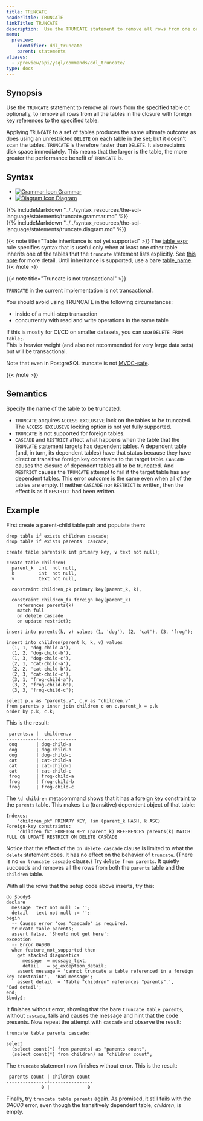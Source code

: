 ```yaml
---
title: TRUNCATE
headerTitle: TRUNCATE
linkTitle: TRUNCATE
description:  Use the TRUNCATE statement to remove all rows from one or several tables.
menu:
  preview:
    identifier: ddl_truncate
    parent: statements
aliases:
  - /preview/api/ysql/commands/ddl_truncate/
type: docs
---
```


## Synopsis

Use the `TRUNCATE` statement to remove all rows from the specified table or, optionally, to remove all rows from all the tables in the closure with foreign key references to the specified table.

Applying `TRUNCATE` to a set of tables produces the same ultimate outcome as does using an unrestricted `DELETE` on each table in the set; but it doesn't scan the tables. `TRUNCATE` is therefore faster than `DELETE`. It also reclaims disk space immediately. This means that the larger is the table, the more greater the performance benefit of `TRUNCATE` is.

## Syntax

<ul class="nav nav-tabs nav-tabs-yb">
  <li >
    <a href="#grammar" class="nav-link active" id="grammar-tab" data-toggle="tab" role="tab" aria-controls="grammar" aria-selected="true">
      <img src="/icons/file-lines.svg" alt="Grammar Icon">
      Grammar
    </a>
  </li>
  <li>
    <a href="#diagram" class="nav-link" id="diagram-tab" data-toggle="tab" role="tab" aria-controls="diagram" aria-selected="false">
      <img src="/icons/diagram.svg" alt="Diagram Icon">
      Diagram
    </a>
  </li>
</ul>

<div class="tab-content">
  <div id="grammar" class="tab-pane fade show active" role="tabpanel" aria-labelledby="grammar-tab">
  {{% includeMarkdown "../../syntax_resources/the-sql-language/statements/truncate.grammar.md" %}}
  </div>
  <div id="diagram" class="tab-pane fade" role="tabpanel" aria-labelledby="diagram-tab">
  {{% includeMarkdown "../../syntax_resources/the-sql-language/statements/truncate.diagram.md" %}}
  </div>
</div>

{{< note title="Table inheritance is not yet supported" >}}
The [table_expr](../../../syntax_resources/grammar_diagrams/#table-expr) rule specifies syntax that is useful only when at least one other table inherits one of the tables that the `truncate` statement lists explicitly. See [this note](../ddl_alter_table#table-expr-note) for more detail. Until inheritance is supported, use a bare [table_name](../../../syntax_resources/grammar_diagrams/#table-name).
{{< /note >}}

{{< note title="Truncate is not transactional" >}}

`TRUNCATE` in the current implementation is not transactional.

You should avoid using TRUNCATE in the following circumstances:

* inside of a multi-step transaction 
* concurrently with read and write operations in the same table

If this is mostly for CI/CD on smaller datasets, you can use `DELETE FROM table;`.  
This is heavier weight (and also not recommended for very large data sets) but will be transactional.

Note that even in PostgreSQL truncate is not [MVCC-safe](https://www.postgresql.org/docs/15/sql-truncate.html).

{{< /note >}}

## Semantics

Specify the name of the table to be truncated.

- `TRUNCATE` acquires `ACCESS EXCLUSIVE` lock on the tables to be truncated. The `ACCESS EXCLUSIVE` locking option is not yet fully supported.
- `TRUNCATE` is not supported for foreign tables.
- `CASCADE` and `RESTRICT` affect what happens when the table that the `TRUNCATE` statement targets has dependent tables. A dependent table (and, in turn, its dependent tables) have that status because they have direct or transitive foreign key constrains to the target table. `CASCADE` causes the closure of dependent tables all to be truncated. And `RESTRICT` causes the `TRUNCATE` attempt to fail if the target table has any dependent tables. This error outcome is the same even when all of the tables are empty. If neither `CASCADE` nor `RESTRICT` is written, then the effect is as if `RESTRICT` had been written.


## Example

First create a parent-child table pair and populate them:

```plpgsql
drop table if exists children cascade;
drop table if exists parents  cascade;

create table parents(k int primary key, v text not null);

create table children(
  parent_k  int  not null,
  k         int  not null,
  v         text not null,

  constraint children_pk primary key(parent_k, k),

  constraint children_fk foreign key(parent_k)
    references parents(k)
    match full
    on delete cascade
    on update restrict);

insert into parents(k, v) values (1, 'dog'), (2, 'cat'), (3, 'frog');

insert into children(parent_k, k, v) values
  (1, 1, 'dog-child-a'),
  (1, 2, 'dog-child-b'),
  (1, 3, 'dog-child-c'),
  (2, 1, 'cat-child-a'),
  (2, 2, 'cat-child-b'),
  (2, 3, 'cat-child-c'),
  (3, 1, 'frog-child-a'),
  (3, 2, 'frog-child-b'),
  (3, 3, 'frog-child-c');

select p.v as "parents.v", c.v as "children.v"
from parents p inner join children c on c.parent_k = p.k
order by p.k, c.k;
```

This is the result:

```output
 parents.v |  children.v
-----------+--------------
 dog       | dog-child-a
 dog       | dog-child-b
 dog       | dog-child-c
 cat       | cat-child-a
 cat       | cat-child-b
 cat       | cat-child-c
 frog      | frog-child-a
 frog      | frog-child-b
 frog      | frog-child-c
```

The `\d children` metacommand shows that it has a foreign key constraint to the  `parents` table.  This makes it a (transitive) dependent object of that table:

```output
Indexes:
    "children_pk" PRIMARY KEY, lsm (parent_k HASH, k ASC)
Foreign-key constraints:
    "children_fk" FOREIGN KEY (parent_k) REFERENCES parents(k) MATCH FULL ON UPDATE RESTRICT ON DELETE CASCADE
```
Notice that the effect of the `on delete cascade` clause is limited to what the `delete` statement does. It has no effect on the behavior of `truncate`. (There is no `on truncate cascade` clause.) Try `delete from parents`. It quietly succeeds and removes all the rows from both the `parents` table and the `children` table.

With all the rows that the setup code above inserts, try this:

```plpgsql
do $body$
declare
  message  text not null := '';
  detail   text not null := '';
begin
  -- Causes error 'cos "cascade" is required.
  truncate table parents;
  assert false, 'Should not get here';
exception
  -- Error 0A000
  when feature_not_supported then
    get stacked diagnostics
      message  = message_text,
      detail   = pg_exception_detail;
    assert message = 'cannot truncate a table referenced in a foreign key constraint',  'Bad message';
    assert detail  = 'Table "children" references "parents".',                          'Bad detail';
end;
$body$;
```

It finishes without error, showing that the bare `truncate table parents`, without `cascade`, fails and causes the message and hint that the code presents. Now repeat the attempt with `cascade` and observe the result:

```plpgsql
truncate table parents cascade;

select
  (select count(*) from parents) as "parents count",
  (select count(*) from children) as "children count";
```

The `truncate` statement now finishes without error. This is the result:

```
 parents count | children count
---------------+----------------
             0 |              0
```

Finally, try `truncate table parents` again. As promised, it still fails with the _0A000_ error, even though the transitively dependent table, _children_, is empty.
